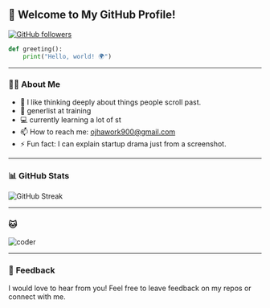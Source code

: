 ## 🚀 **Welcome to My GitHub Profile!**

[![GitHub followers](https://img.shields.io/github/followers/Ojhaharsh?label=Follow&style=social)](https://github.com/)


```python
def greeting():
    print("Hello, world! 🌍")
```

---

### 👨‍💻 **About Me**
<!--   
 
-->
- 🧠 I like thinking deeply about things people scroll past.
- 🌱 generlist at training
- 💻 currently learning a lot of st
- 📫 How to reach me: [ojhawork900@gmail.com](mailto:ojhawork900@gmail.com)
- ⚡ Fun fact: I can explain startup drama just from a screenshot.


---
<!--   
 
-->
### 📊 **GitHub Stats**
![GitHub Streak](https://streak-stats.demolab.com?user=Ojhaharsh)

---

### 🐱
![coder](https://gifdb.com/images/high/programming-stick-figure-going-crazy-on-fire-j6ii4pju9xdtnsbr.webp)

---

### 💬 **Feedback**
I would love to hear from you! Feel free to leave feedback on my repos or connect with me.